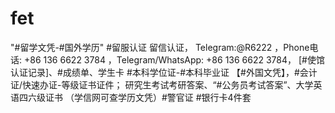 # fet
"#留学文凭-#国外学历"  #留服认证 留信认证， Telegram:@R6222   ，Phone电话: +86 136 6622 3784   ，Telegram/WhatsApp: +86 136 6622 3784，  [#使馆认证记录]、#成绩单、学生卡 #本科学位证-#本科毕业证  【#外国文凭】，#会计证/快速办证-等级证书证件；  研究生考试考研答案、“#公务员考试答案”、大学英语四六级证书 （学信网可查学历文凭）#警官证 #银行卡4件套
